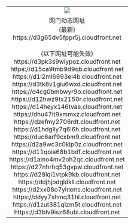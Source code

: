 ﻿<table>
  <tr></tr>
  <tr><td colspan=2 align=center><img src="https://d3g65dv5fppr5j.cloudfront.net/Up/oGate.jpg" /></td></tr>
  <tr><td colspan=2 align=center>网门动态网址<br/>(最新)
<br>https://d3g65dv5fppr5j.cloudfront.net
<br/><br/>(以下网址可能失效)
<br>https://d3pk3s9wlypoz.cloudfront.net
<br>https://d15ca9tmb9d9qb.cloudfront.net
<br>https://d1l2ml6693el4b.cloudfront.net
<br>https://d3tk8v1giu6wxd.cloudfront.net
<br>https://d4cg0bmbwyr9o.cloudfront.net
<br>https://d12hwz9tx2150r.cloudfront.net
<br>https://d14heyx146tvae.cloudfront.net
<br>https://dhu47it9xmmxz.cloudfront.net
<br>https://dzefmy2706rdt.cloudfront.net
<br>https://d1hdglly7q6l6h.cloudfront.net
<br>https://duc6arf9cxbm9.cloudfront.net
<br>https://d2a9wc3c0klp0z.cloudfront.net
<br>https://d11qoia68b1bdf.cloudfront.net
<br>https://d1amo4mv2oh2qc.cloudfront.net
<br>https://d27nhrhq53gvpw.cloudfront.net
<br>https://d28lqi1vtpk9kb.cloudfront.net
<br>https://ddjhjodgldkll.cloudfront.net
<br>https://d2xx08o7ylrxms.cloudfront.net
<br>https://ddyy7shmq31hl.cloudfront.net
<br>https://d1zut381qlzm5t.cloudfront.net
<br>https://d3blv9isz68ubi.cloudfront.net
    </td>
  </tr>
</table>
